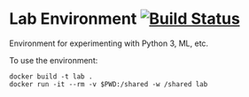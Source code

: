 # Lab Environment [![Build Status][travis-img]][travis-url]

[travis-url]: https://travis-ci.org/altermarkive/lab-environment
[travis-img]: https://travis-ci.org/altermarkive/lab-environment.svg?branch=master

Environment for experimenting with Python 3, ML, etc.

To use the environment:

    docker build -t lab .
    docker run -it --rm -v $PWD:/shared -w /shared lab

